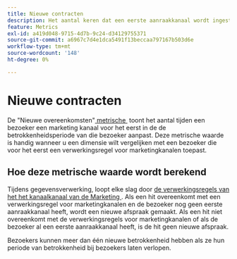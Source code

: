 ```yaml
---
title: Nieuwe contracten
description: Het aantal keren dat een eerste aanraakkanaal wordt ingesteld.
feature: Metrics
exl-id: a419d048-9715-4d7b-9c24-d34129755371
source-git-commit: a6967c7d4e1dca5491f13beccaa797167b503d6e
workflow-type: tm+mt
source-wordcount: '148'
ht-degree: 0%

---
```


# Nieuwe contracten

De &quot;Nieuwe overeenkomsten&quot;[&#x200B; metrische &#x200B;](overview.md) toont het aantal tijden een bezoeker een marketing kanaal voor het eerst in de de betrokkenheidsperiode van die bezoeker aanpast. Deze metrische waarde is handig wanneer u een dimensie wilt vergelijken met een bezoeker die voor het eerst een verwerkingsregel voor marketingkanalen toepast.

## Hoe deze metrische waarde wordt berekend

Tijdens gegevensverwerking, loopt elke slag door [&#x200B; de verwerkingsregels van het het kanaalkanaal van de Marketing &#x200B;](/help/admin/tools/manage-rs/edit-settings/marketing-channels/c-rules.md). Als een hit overeenkomt met een verwerkingsregel voor marketingkanalen en de bezoeker nog geen eerste aanraakkanaal heeft, wordt een nieuwe afspraak gemaakt. Als een hit niet overeenkomt met de verwerkingsregels voor marketingkanalen of als de bezoeker al een eerste aanraakkanaal heeft, is de hit geen nieuwe afspraak.

Bezoekers kunnen meer dan één nieuwe betrokkenheid hebben als ze hun periode van betrokkenheid bij bezoekers laten verlopen.
